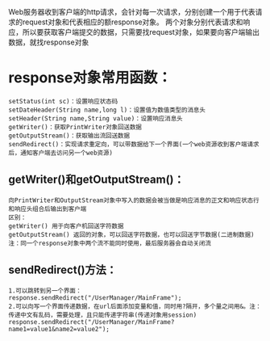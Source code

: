 Web服务器收到客户端的http请求，会针对每一次请求，分别创建一个用于代表请求的request对象和代表相应的额response对象。
两个对象分别代表请求和响应，所以要获取客户端提交的数据，只需要找request对象，如果要向客户端输出数据，就找response对象

# response对象常用函数：
    setStatus(int sc)：设置响应状态码
    setDateHeader(String name,long l)：设置值为数值类型的消息头
    setHeader(String name,String value)：设置响应消息头
    getWriter()：获取PrintWriter对象回送数据
    getOutputStream()：获取输出流回送数据
    sendRedirect()：实现请求重定向，可以带数据给下一个界面(一个web资源收到客户端请求后，通知客户端去访问另一个web资源)

## getWriter()和getOutputStream()：
    向PrintWriter和OutputStream对象中写入的数据会被当做是响应消息的正文和响应状态行和响应头组合后输出到客户端
    区别：
    getWriter() 用于向客户机回送字符数据
    getOutputStream() 返回的对象，可以回送字符数据，也可以回送字节数据(二进制数据)
    注：同一个response对象中两个流不能同时使用，最后服务器会自动关闭流
## sendRedirect()方法：
    1.可以跳转到另一个界面：
    response.sendRedirect("/UserManager/MainFrame");
    2.可以向写一个界面传递数据，在url后面添加变量和值，同时用?隔开，多个量之间用&。注：传递中文有乱码，需要处理，且只能传递字符串(传递对象用session)
    response.sendRedirect("/UserManager/MainFrame?name1=value1&name2=value2");





    